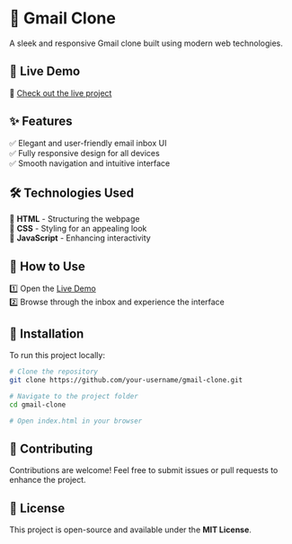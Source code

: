 # 📧 Gmail Clone

A sleek and responsive Gmail clone built using modern web technologies.

## 🚀 Live Demo
🔗 [Check out the live project](https://gmail-clone-amir.netlify.app/)

## ✨ Features
✅ Elegant and user-friendly email inbox UI  
✅ Fully responsive design for all devices  
✅ Smooth navigation and intuitive interface  

## 🛠️ Technologies Used
🔹 **HTML** - Structuring the webpage  
🔹 **CSS** - Styling for an appealing look  
🔹 **JavaScript** - Enhancing interactivity  

## 📌 How to Use
1️⃣ Open the [Live Demo](https://gmail-clone-amir.netlify.app/)  
2️⃣ Browse through the inbox and experience the interface  

## 🔧 Installation
To run this project locally:
```sh
# Clone the repository
git clone https://github.com/your-username/gmail-clone.git

# Navigate to the project folder
cd gmail-clone

# Open index.html in your browser
```

## 🤝 Contributing
Contributions are welcome! Feel free to submit issues or pull requests to enhance the project.

## 📜 License
This project is open-source and available under the **MIT License**.
